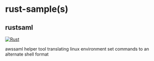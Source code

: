 # rust-sample(s)

## rustsaml

[![Rust](https://github.com/tsmoreland/rust-sample/actions/workflows/rustsaml.yml/badge.svg)](https://github.com/tsmoreland/rust-sample/actions/workflows/rustsaml.yml)

awssaml helper tool translating linux environment set commands to an alternate shell format
